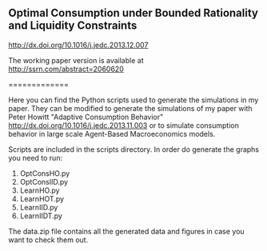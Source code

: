## Optimal Consumption under Bounded Rationality and Liquidity Constraints

<http://dx.doi.org/10.1016/j.jedc.2013.12.007>

The working paper version is available at <http://ssrn.com/abstract=2060620>

=============

Here you can find the Python scripts used to generate the simulations in my paper. They can be modified to generate the simulations of my paper with Peter Howitt "Adaptive Consumption Behavior" <http://dx.doi.org/10.1016/j.jedc.2013.11.003> or to simulate consumption behavior in large scale Agent-Based Macroeconomics models.

Scripts are included in the scripts directory. In order do generate the graphs you need to run:

1. OptConsHO.py
2. OptConsIID.py
2. LearnHO.py
3. LearnHOT.py
4. LearnIID.py
5. LearnIIDT.py

The data.zip file contains all the generated data and figures in case you want to check them out.

